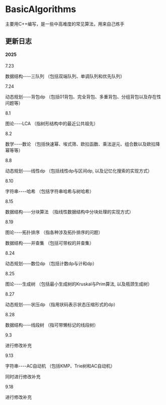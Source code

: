 # BasicAlgorithms
主要用C++编写，是一些中高难度的常见算法，用来自己练手


## 更新日志
#### 2025
7.23

数据结构----三队列
（包括双端队列、单调队列和优先队列）

7.24

动态规划----背包dp
（包括01背包、完全背包、多重背包、分组背包以及存在性问题等）

8.1

图论----LCA
（指树形结构中的最近公共祖先）

8.2

数学----数论
（包括快速幂、埃式筛、欧拉函数、乘法逆元、组合数以及欧拉降幂等等）

8.8

动态规划----线性dp
（包括线性dp与区间dp, 以及记忆化搜索的实现方式）

8.10

字符串----哈希
（包括字符串哈希与树哈希）

8.15

数据结构----分块算法
（指线性数据结构中分块处理的实现方式）

8.19

图论----拓扑排序
（指各种涉及拓扑排序的问题）

数据结构----并查集
（包括可带权的并查集）

8.24

动态规划----数位dp
（包括计数dp与计和dp）

8.25

图论----生成树
（包括最小生成树的Kruskal与Prim算法, 以及瓶颈生成树）

8.27

动态规划----状压dp
（指用状码表示状态压缩形式的dp）

8.28

数据结构----线段树
（指可带懒标记的线段树）

9.3

进行修改补充

9.13

字符串----AC自动机
（包括KMP、Trie树和AC自动机）

同时进行修改补充

9.18

进行修改补充